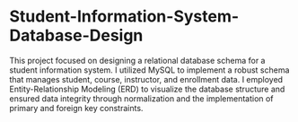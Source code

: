 # Student-Information-System-Database-Design
This project focused on designing a relational database schema for a student information system. I utilized MySQL to implement a robust schema that manages student, course, instructor, and enrollment data. I employed Entity-Relationship Modeling (ERD) to visualize the database structure and ensured data integrity through normalization and the implementation of primary and foreign key constraints. 
